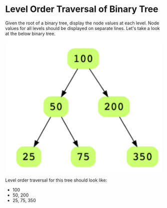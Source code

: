 # Level Order Traversal of Binary Tree

Given the root of a binary tree, display the node values at each level. Node 
values for all levels should be displayed on separate lines. Let's take a look
at the below binary tree.

<img src="binary-tree.png">

Level order traversal for this tree should look like:
* 100
* 50, 200
* 25, 75, 350
